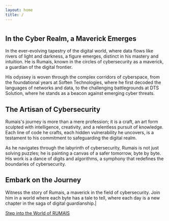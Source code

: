 ```yaml
---
layout: home
title: / 
---
```

<h1><span id="typing-effect"></span></h1>


## In the Cyber Realm, a Maverick Emerges

In the ever-evolving tapestry of the digital world, where data flows like rivers of light and darkness, a figure emerges, distinct in his mastery and intuition. He is Rumais, known in the circles of cybersecurity as a maverick, a guardian of the digital frontier.

His odyssey is woven through the complex corridors of cyberspace, from the foundational years at Soften Technologies, where he first decoded the languages of networks and data, to the challenging battlegrounds at DTS Solution, where he stands as a beacon against emerging cyber threats.

## The Artisan of Cybersecurity

Rumais's journey is more than a mere profession; it is a craft, an art form sculpted with intelligence, creativity, and a relentless pursuit of knowledge. Each line of code he crafts, each hidden vulnerability he uncovers, is a testament to his commitment to safeguarding the digital realm.

As he navigates through the labyrinth of cybersecurity, Rumais is not just solving puzzles; he is painting a canvas of a safer tomorrow, byte by byte. His work is a dance of digits and algorithms, a symphony that redefines the boundaries of cybersecurity.

## Embark on the Journey

Witness the story of Rumais, a maverick in the field of cybersecurity. Join him in a world where each byte has a tale to tell, where each day is a new chapter in the saga of digital guardianship.<span class="blinking-cursor">|</span>

[Step into the World of RUMAIS](/about)


